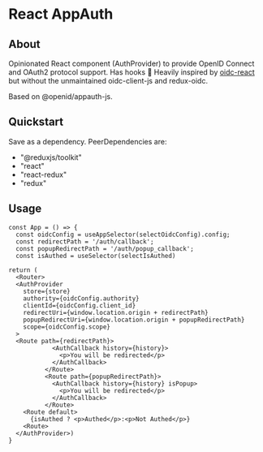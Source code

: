 # React AppAuth
## About
Opinionated React component (AuthProvider) to provide OpenID Connect and OAuth2 protocol support. Has hooks :tada:
Heavily inspired by [oidc-react](https://github.com/bjerkio/oidc-react) but without the unmaintained oidc-client-js and redux-oidc.

Based on @openid/appauth-js.

## Quickstart
Save as a dependency.
PeerDependencies are:
  * "@reduxjs/toolkit"
  * "react"
  * "react-redux"
  * "redux"
## Usage
```
const App = () => {
  const oidcConfig = useAppSelector(selectOidcConfig).config;
  const redirectPath = '/auth/callback';
  const popupRedirectPath = '/auth/popup_callback';
  const isAuthed = useSelector(selectIsAuthed)

return (
  <Router>
  <AuthProvider
    store={store}
    authority={oidcConfig.authority}
    clientId={oidcConfig.client_id}
    redirectUri={window.location.origin + redirectPath}
    popupRedirectUri={window.location.origin + popupRedirectPath}
    scope={oidcConfig.scope}
  >
  <Route path={redirectPath}>
            <AuthCallback history={history}>
              <p>You will be redirected</p>
            </AuthCallback>
          </Route>
          <Route path={popupRedirectPath}>
            <AuthCallback history={history} isPopup>
              <p>You will be redirected</p>
            </AuthCallback>
          </Route>
    <Route default>
      {isAuthed ? <p>Authed</p>:<p>Not Authed</p>}
    <Route>
  </AuthProvider>)
}
```
